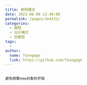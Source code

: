 ```yaml
---
title: 单例模式
date: 2023-06-08 22:46:00
permalink: /pages/3e4231/
categories:
  - 编程
  - 设计模式
  - 创建型
tags:
  - 
author: 
  name: fovegage
  link: https://github.com/fovegage
---
```

```

避免频繁new对象的开销
```